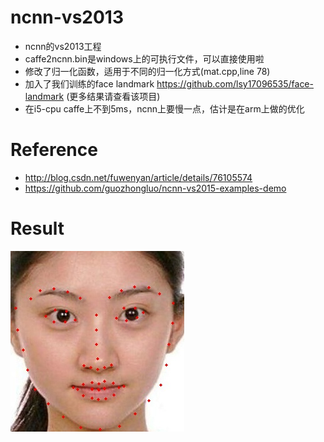 # ncnn-vs2013
- ncnn的vs2013工程
- caffe2ncnn.bin是windows上的可执行文件，可以直接使用啦
- 修改了归一化函数，适用于不同的归一化方式(mat.cpp,line 78)
- 加入了我们训练的face landmark https://github.com/lsy17096535/face-landmark (更多结果请查看该项目)
- 在i5-cpu caffe上不到5ms，ncnn上要慢一点，估计是在arm上做的优化
# Reference
- http://blog.csdn.net/fuwenyan/article/details/76105574
- https://github.com/guozhongluo/ncnn-vs2015-examples-demo

# Result
![](ncnn/result.jpg)
